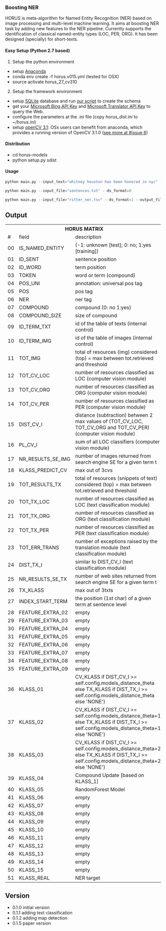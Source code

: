 ### Boosting NER
HORUS is meta-algorithm for Named Entity Recognition (NER) based on image processing and multi-level machine learning. It aims at boosting NER task by adding new features to the NER pipeline. Currently supports the identification of classical named-entity types (LOC, PER, ORG). It has been designed (specially) for short-texts.  

#### Easy Setup (Python 2.7 based)

1. Setup the python environment
- setup [Anaconda](https://anaconda.org/)
- conda env create -f horus.v015.yml (tested for OSX)
- source activate horus_27_cv310

2. Setup the framework environment
- setup [SQLite](https://sqlite.org/) database and run [our script](https://github.com/diegoesteves/horus-ner/blob/master/horus0.1.5.db.sql) to create the schema
- get your [Microsoft Bing API Key](https://azure.microsoft.com/en-us/services/cognitive-services/) and [Microsoft Translator API Key](https://datamarket.azure.com/developer/applications/register) to query the Web.
- configure the parameters at the .ini file (copy _horus_dist.ini_ to _~/horus.ini_)
- setup [openCV 3.1](http://www.pyimagesearch.com/2015/06/22/install-opencv-3-0-and-python-2-7-on-ubuntu/): OSx users can benefit from anaconda, which provides a running version of OpenCV 3.1.0 ([see more at #issue 6](https://github.com/dnes85/horus-models/issues/6))


#### Distribution
- cd horus-models
- python setup.py sdist


#### Usage 
```python
python main.py --input_text="whitney houston has been honored in nyc" --ds_format=0 --output_format="csv"

python main.py --input_file="sentences.txt" --ds_format=0

python main.py --input_file="ritter_ner.tsv" --ds_format=1 --output_file="metadata" --output_format="json"
```

## Output
<table>
  <tr>
    <th colspan="3">HORUS MATRIX</th>
  </tr>
  <tr>
    <td>#</td>
    <td>field</td>
    <td>description</td>
  </tr>
  <tr>
    <td>00</td>
    <td>IS_NAMED_ENTITY</td>
    <td>(-1: unknown [test]; 0: no; 1:yes [training])</td>
  </tr>
  <tr>
    <td>01</td>
    <td>ID_SENT</td>
    <td>sentence position</td>
  </tr>
  <tr>
    <td>02</td>
    <td>ID_WORD</td>
    <td>term position</td>
  </tr>
  <tr>
    <td>03</td>
    <td>TOKEN</td>
    <td>word or term (compound)</td>
  </tr>
  <tr>
    <td>04</td>
    <td>POS_UNI</td>
    <td>annotation: universal pos tag</td>
  </tr>
  <tr>
    <td>05</td>
    <td>POS</td>
    <td>pos tag</td>
  </tr>
  <tr>
    <td>06</td>
    <td>NER</td>
    <td>ner tag</td>
  </tr>
  <tr>
    <td>07</td>
    <td>COMPOUND</td>
    <td>compound (0: no 1:yes)</td>
  </tr>
  <tr>
    <td>08</td>
    <td>COMPOUND_SIZE</td>
    <td>size of compound</td>
  </tr>
  <tr>
    <td>09</td>
    <td>ID_TERM_TXT</td>
    <td>id of the table of texts (internal control)</td>
  </tr>
  <tr>
    <td>10</td>
    <td>ID_TERM_IMG</td>
    <td>id of the table of images (internal control)</td>
  </tr>
  <tr>
    <td>11</td>
    <td>TOT_IMG</td>
    <td>total of resources (img) considered (top) = max between tot.retrieved and threshold</td>
  </tr>
  <tr>
    <td>12</td>
    <td>TOT_CV_LOC</td>
    <td>number of resources classified as LOC (computer vision module)</td>
  </tr>
  <tr>
    <td>13</td>
    <td>TOT_CV_ORG</td>
    <td>number of resources classified as ORG (computer vision module)</td>
  </tr>
  <tr>
    <td>14</td>
    <td>TOT_CV_PER</td>
    <td>number of resources classified as PER (computer vision module)</td>
  </tr>
  <tr>
    <td>15</td>
    <td>DIST_CV_I</td>
    <td>distance (subtraction) between 2 max values of (TOT_CV_LOC, TOT_CV_ORG and TOT_CV_PER) (computer vision module)</td>
  </tr>
  <tr>
    <td>16</td>
    <td>PL_CV_I</td>
    <td>sum of all LOC classifiers (computer vision module)</td>
  </tr>
   <tr>
    <td>17</td>
    <td>NR_RESULTS_SE_IMG</td>
    <td>number of images returned from search engine SE for a given term t</td>
  </tr>
  <tr>
    <td>18</td>
    <td>KLASS_PREDICT_CV</td>
    <td>max out of 3cvs</td>
  </tr>
  <tr>
    <td>19</td>
    <td>TOT_RESULTS_TX</td>
    <td>total of resources (snippets of text) considered (top) = max between tot.retrieved and threshold</td>
  </tr>
  <tr>
    <td>20</td>
    <td>TOT_TX_LOC</td>
    <td>number of resources classified as LOC (text classification module)</td>
  </tr>
  <tr>
    <td>21</td>
    <td>TOT_TX_ORG</td>
    <td>number of resources classified as ORG (text classification module)</td>
  </tr>
  <tr>
    <td>22</td>
    <td>TOT_TX_PER</td>
    <td>number of resources classified as PER (text classification module)</td>
  </tr>
  <tr>
    <td>23</td>
    <td>TOT_ERR_TRANS</td>
    <td>number of exceptions raised by the translation module (text classification module)</td>
  </tr>
  <tr>
    <td>24</td>
    <td>DIST_TX_I</td>
    <td>similar to DIST_CV_I (text classification module)</td>
  </tr>
  <tr>
    <td>25</td>
    <td>NR_RESULTS_SE_TX</td>
    <td>number of web sites returned from search engine SE for a given term t</td>
  </tr>
  <tr>
    <td>26</td>
    <td>TX_KLASS</td>
    <td>max out of 3txts</td>
  </tr>
  <tr>
    <td>27</td>
    <td>INDEX_START_TERM</td>
    <td>the position (1st char) of a given term at sentence level</td>
  </tr>
    <tr>
    <td>28</td>
    <td>FEATURE_EXTRA_02</td>
    <td>empty</td>
  </tr>
    <tr>
    <td>29</td>
    <td>FEATURE_EXTRA_03</td>
    <td>empty</td>
  </tr>
    <tr>
    <td>30</td>
    <td>FEATURE_EXTRA_04</td>
    <td>empty</td>
  </tr>
    <tr>
    <td>31</td>
    <td>FEATURE_EXTRA_05</td>
    <td>empty</td>
  </tr>
    <tr>
    <td>32</td>
    <td>FEATURE_EXTRA_06</td>
    <td>empty</td>
  </tr>
    <tr>
    <td>33</td>
    <td>FEATURE_EXTRA_07</td>
    <td>empty</td>
  </tr>
    <tr>
    <td>34</td>
    <td>FEATURE_EXTRA_08</td>
    <td>empty</td>
  </tr>
    <tr>
    <td>35</td>
    <td>FEATURE_EXTRA_09</td>
    <td>empty</td>
  </tr>
  <tr>
    <td>36</td>
    <td>KLASS_01</td>
    <td>CV_KLASS if DIST_CV_I &gt;= self.config.models_distance_theta else TX_KLASS if DIST_TX_I &gt;= self.config.models_distance_theta else 'NONE')</td>
  </tr>
  <tr>
    <td>37</td>
    <td>KLASS_02</td>
    <td>CV_KLASS if DIST_CV_I &gt;= self.config.models_distance_theta+1 else TX_KLASS if DIST_TX_I &gt;= self.config.models_distance_theta+1 else 'NONE')</td>
  </tr>
  <tr>
    <td>38</td>
    <td>KLASS_03</td>
    <td>CV_KLASS if DIST_CV_I &gt;= self.config.models_distance_theta+2 else TX_KLASS if DIST_TX_I &gt;= self.config.models_distance_theta+2 else 'NONE')</td>
  </tr>
  <tr>
    <td>39</td>
    <td>KLASS_04</td>
    <td>Compound Update [based on KLASS_1]</td>
  </tr>
  <tr>
    <td>40</td>
    <td>KLASS_05</td>
    <td>RandomForest Model</td>
  </tr>
  <tr>
    <td>41</td>
    <td>KLASS_06</td>
    <td>empty</td>
    </tr>
  <tr>
    <td>42</td>
    <td>KLASS_07</td>
    <td>empty</td>
  </tr>
  <tr>
    <td>43</td>
    <td>KLASS_08</td>
    <td>empty</td>
  </tr>
  <tr>
    <td>44</td>
    <td>KLASS_09</td>
    <td>empty</td>
  </tr>
  <tr>
    <td>45</td>
    <td>KLASS_10</td>
    <td>empty</td>
  </tr>
  <tr>
    <td>46</td>
    <td>KLASS_11</td>
    <td>empty</td>
  </tr>
  <tr>
    <td>47</td>
    <td>KLASS_12</td>
    <td>empty</td>
  </tr>
  <tr>
    <td>48</td>
    <td>KLASS_13</td>
    <td>empty</td>
  </tr>
  <tr>
    <td>49</td>
    <td>KLASS_14</td>
    <td>empty</td>
  </tr>
  <tr>
    <td>50</td>
    <td>KLASS_15</td>
    <td>empty</td>
  </tr>
  <tr>
    <td>51</td>
    <td>KLASS_REAL</td>
    <td>NER target</td>
  </tr>
</table>

## Version
- 0.1.0 initial version
- 0.1.1 adding text classification
- 0.1.2 adding map detection
- 0.1.5 paper version
